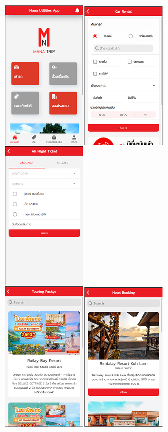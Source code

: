 <div>
<img src="./screenshots/main.png" width="250">
<img src="./screenshots/car.png" width="250">
<img src="./screenshots/air.png" width="250">
</div>
<div>
<img src="./screenshots/tour.png" width="250">
<img src="./screenshots/hotel.png" width="250">
</div>





